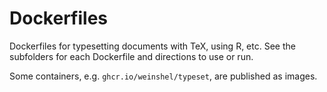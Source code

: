 # Dockerfiles

Dockerfiles for typesetting documents with TeX, using R, etc.
See the subfolders for each Dockerfile and directions to use or run.

Some containers, e.g. `ghcr.io/weinshel/typeset`, are published as images.
